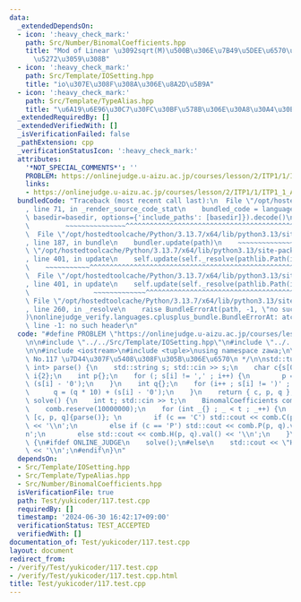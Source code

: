 ```yaml
---
data:
  _extendedDependsOn:
  - icon: ':heavy_check_mark:'
    path: Src/Number/BinomalCoefficients.hpp
    title: "Mod of Linear \u3092sqrt(M)\u500B\u306E\u7B49\u5DEE\u6570\u5217\u306B\u5206\
      \u5272\u3059\u308B"
  - icon: ':heavy_check_mark:'
    path: Src/Template/IOSetting.hpp
    title: "io\u307E\u308F\u308A\u306E\u8A2D\u5B9A"
  - icon: ':heavy_check_mark:'
    path: Src/Template/TypeAlias.hpp
    title: "\u6A19\u6E96\u30C7\u30FC\u30BF\u578B\u306E\u30A8\u30A4\u30EA\u30A2\u30B9"
  _extendedRequiredBy: []
  _extendedVerifiedWith: []
  _isVerificationFailed: false
  _pathExtension: cpp
  _verificationStatusIcon: ':heavy_check_mark:'
  attributes:
    '*NOT_SPECIAL_COMMENTS*': ''
    PROBLEM: https://onlinejudge.u-aizu.ac.jp/courses/lesson/2/ITP1/1/ITP1_1_A
    links:
    - https://onlinejudge.u-aizu.ac.jp/courses/lesson/2/ITP1/1/ITP1_1_A
  bundledCode: "Traceback (most recent call last):\n  File \"/opt/hostedtoolcache/Python/3.13.7/x64/lib/python3.13/site-packages/onlinejudge_verify/documentation/build.py\"\
    , line 71, in _render_source_code_stat\n    bundled_code = language.bundle(stat.path,\
    \ basedir=basedir, options={'include_paths': [basedir]}).decode()\n          \
    \         ~~~~~~~~~~~~~~~^^^^^^^^^^^^^^^^^^^^^^^^^^^^^^^^^^^^^^^^^^^^^^^^^^^^^^^^^^^^^^^^^^\n\
    \  File \"/opt/hostedtoolcache/Python/3.13.7/x64/lib/python3.13/site-packages/onlinejudge_verify/languages/cplusplus.py\"\
    , line 187, in bundle\n    bundler.update(path)\n    ~~~~~~~~~~~~~~^^^^^^\n  File\
    \ \"/opt/hostedtoolcache/Python/3.13.7/x64/lib/python3.13/site-packages/onlinejudge_verify/languages/cplusplus_bundle.py\"\
    , line 401, in update\n    self.update(self._resolve(pathlib.Path(included), included_from=path))\n\
    \    ~~~~~~~~~~~^^^^^^^^^^^^^^^^^^^^^^^^^^^^^^^^^^^^^^^^^^^^^^^^^^^^^^^^^^^\n\
    \  File \"/opt/hostedtoolcache/Python/3.13.7/x64/lib/python3.13/site-packages/onlinejudge_verify/languages/cplusplus_bundle.py\"\
    , line 401, in update\n    self.update(self._resolve(pathlib.Path(included), included_from=path))\n\
    \                ~~~~~~~~~~~~~^^^^^^^^^^^^^^^^^^^^^^^^^^^^^^^^^^^^^^^^^^^^\n \
    \ File \"/opt/hostedtoolcache/Python/3.13.7/x64/lib/python3.13/site-packages/onlinejudge_verify/languages/cplusplus_bundle.py\"\
    , line 260, in _resolve\n    raise BundleErrorAt(path, -1, \"no such header\"\
    )\nonlinejudge_verify.languages.cplusplus_bundle.BundleErrorAt: atcoder/internal_math.hpp:\
    \ line -1: no such header\n"
  code: "#define PROBLEM \"https://onlinejudge.u-aizu.ac.jp/courses/lesson/2/ITP1/1/ITP1_1_A\"\
    \n\n#include \"../../Src/Template/IOSetting.hpp\"\n#include \"../../Src/Number/BinomalCoefficients.hpp\"\
    \n\n#include <iostream>\n#include <tuple>\nusing namespace zawa;\n\n/*\n * yukicoder\
    \ No.117 \u7D44\u307F\u5408\u308F\u305B\u306E\u6570\n */\n\nstd::tuple<char, int,\
    \ int> parse() {\n    std::string s; std::cin >> s;\n    char c{s[0]};\n    int\
    \ i{2};\n    int p{};\n    for (; s[i] != ',' ; i++) {\n        p = (p * 10) +\
    \ (s[i] - '0');\n    }\n    int q{};\n    for (i++ ; s[i] != ')' ; i++) {\n  \
    \      q = (q * 10) + (s[i] - '0');\n    }\n    return { c, p, q };\n}\n\nvoid\
    \ solve() {\n    int t; std::cin >> t;\n    BinomalCoefficients comb(1000000007);\n\
    \    comb.reserve(10000000);\n    for (int _{} ; _ < t ; _++) {\n        auto\
    \ [c, p, q]{parse()}; \n        if (c == 'C') std::cout << comb.C(p, q).val()\
    \ << '\\n';\n        else if (c == 'P') std::cout << comb.P(p, q).val() << '\\\
    n';\n        else std::cout << comb.H(p, q).val() << '\\n';\n    }\n}\n\nint main()\
    \ {\n#ifdef ONLINE_JUDGE\n    solve();\n#else\n    std::cout << \"Hello World\"\
    \ << '\\n';\n#endif\n}\n"
  dependsOn:
  - Src/Template/IOSetting.hpp
  - Src/Template/TypeAlias.hpp
  - Src/Number/BinomalCoefficients.hpp
  isVerificationFile: true
  path: Test/yukicoder/117.test.cpp
  requiredBy: []
  timestamp: '2024-06-30 16:42:17+09:00'
  verificationStatus: TEST_ACCEPTED
  verifiedWith: []
documentation_of: Test/yukicoder/117.test.cpp
layout: document
redirect_from:
- /verify/Test/yukicoder/117.test.cpp
- /verify/Test/yukicoder/117.test.cpp.html
title: Test/yukicoder/117.test.cpp
---
```

